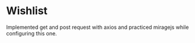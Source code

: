 # Wishlist
Implemented get and post request with axios and practiced miragejs while configuring this one. 
